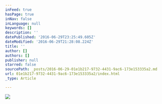 ```yaml
---
inFeed: true
hasPage: true
inNav: false
inLanguage: null
keywords: []
description: ''
datePublished: '2016-06-29T23:25:49.605Z'
dateModified: '2016-06-29T21:28:08.224Z'
title: ''
author: []
authors: []
publisher: null
starred: false
sourcePath: _posts/2016-06-29-01e1b217-9732-4431-9ac6-173e153335a2.md
url: 01e1b217-9732-4431-9ac6-173e153335a2/index.html
_type: Article

---
```

![](https://the-grid-user-content.s3-us-west-2.amazonaws.com/8729a134-9eeb-4309-be5e-7bfa4fe52a75.jpg)